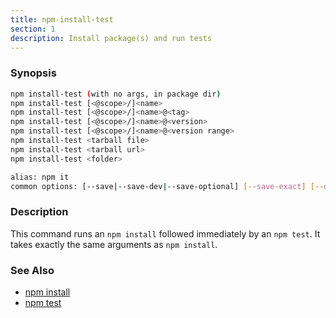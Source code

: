 ```yaml
---
title: npm-install-test
section: 1
description: Install package(s) and run tests
---
```


### Synopsis

```bash
npm install-test (with no args, in package dir)
npm install-test [<@scope>/]<name>
npm install-test [<@scope>/]<name>@<tag>
npm install-test [<@scope>/]<name>@<version>
npm install-test [<@scope>/]<name>@<version range>
npm install-test <tarball file>
npm install-test <tarball url>
npm install-test <folder>

alias: npm it
common options: [--save|--save-dev|--save-optional] [--save-exact] [--dry-run]
```

### Description

This command runs an `npm install` followed immediately by an `npm test`. It
takes exactly the same arguments as `npm install`.

### See Also

* [npm install](/commands/npm-install)
* [npm test](/commands/npm-test)
